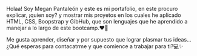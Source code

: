 Holaa!
Soy Megan Pantaleón y este es mi portafolio, en este procuro explicar, ¡quien soy? y mostrar mis proyetos en los cuales he aplicado HTML, CSS, Boopstrap y GibHub, que son lenguajes que he aprendido a manejar a lo largo de este bootcamp.❤🌈

Me gusta aprender, diseñar y por supuesto que lograr plasmar tus ideas...
¿Qué esperas para contacatrme y que comience a trabajar para ti?💻✨
